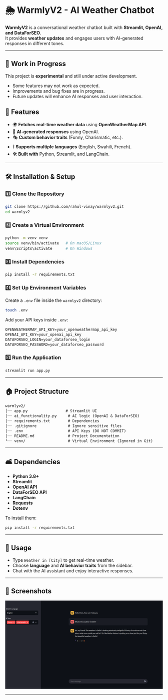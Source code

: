 # 🌦️ WarmlyV2 - AI Weather Chatbot  

**WarmlyV2** is a conversational weather chatbot built with **Streamlit, OpenAI, and DataForSEO**.  
It provides **weather updates** and engages users with AI-generated responses in different tones.

---
## 🚀 Work in Progress
This project is **experimental** and still under active development.  
- Some features may not work as expected.  
- Improvements and bug fixes are in progress.  
- Future updates will enhance AI responses and user interaction.

## 🚀 Features
- 🌍 **Fetches real-time weather data** using **OpenWeatherMap API**.
- 🧠 **AI-generated responses** using OpenAI.
- 🎭 **Custom behavior traits** (Funny, Charismatic, etc.).
- 🜣️ **Supports multiple languages** (English, Swahili, French).
- 🛠️ **Built with** Python, Streamlit, and LangChain.

---

## 🛠️ Installation & Setup
### **1️⃣ Clone the Repository**
```bash
git clone https://github.com/rahul-vinay/warmlyv2.git
cd warmlyv2
```

### **2️⃣ Create a Virtual Environment**
```bash
python -m venv venv
source venv/bin/activate   # On macOS/Linux
venv\Scripts\activate      # On Windows
```

### **3️⃣ Install Dependencies**
```bash
pip install -r requirements.txt
```

### **4️⃣ Set Up Environment Variables**
Create a `.env` file inside the `warmlyv2` directory:
```bash
touch .env
```
Add your API keys inside `.env`:
```
OPENWEATHERMAP_API_KEY=your_openweathermap_api_key
OPENAI_API_KEY=your_openai_api_key
DATAFORSEO_LOGIN=your_dataforseo_login
DATAFORSEO_PASSWORD=your_dataforseo_password
```

### **5️⃣ Run the Application**
```bash
streamlit run app.py
```

---

## 🏠 Project Structure
```
warmlyv2/
│️── app.py                 # Streamlit UI
│️── ai_functionality.py     # AI logic (OpenAI & DataForSEO)
│️── requirements.txt        # Dependencies
│️── .gitignore              # Ignore sensitive files
│️── .env                    # API Keys (DO NOT COMMIT)
│️── README.md               # Project Documentation
└️── venv/                   # Virtual Environment (Ignored in Git)
```

---

## 🛋️ Dependencies
- **Python 3.8+**
- **Streamlit**
- **OpenAI API**
- **DataForSEO API**
- **LangChain**
- **Requests**
- **Dotenv**

To install them:
```bash
pip install -r requirements.txt
```

---

## 🎯 Usage
- Type `Weather in [City]` to get real-time weather.
- Choose **language** and **AI behavior traits** from the sidebar.
- Chat with the AI assistant and enjoy interactive responses.

---

## 🎨 Screenshots
![WarmlyV2 Screenshot](https://github.com/rahul-vinay/warmlyv2/blob/main/warmlyv2.png?raw=true)


---



